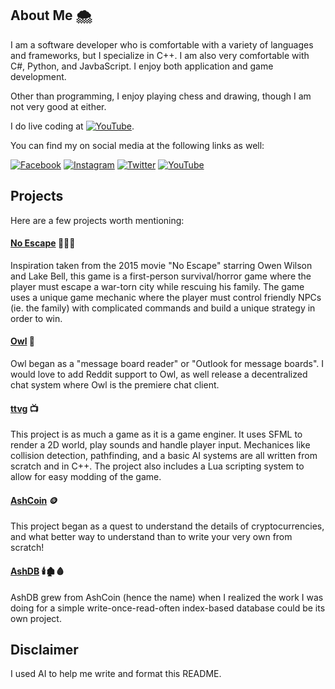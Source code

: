 ## About Me 🌨

I am a software developer who is comfortable with a variety of languages and frameworks, but I specialize in C++. I am also very comfortable with C#, Python, and JavbaScript. I enjoy both application and game development. 

Other than programming, I enjoy playing chess and drawing, though I am not very good at either. 

I do live coding at [![YouTube](https://img.shields.io/badge/YouTube-FF0000?logo=youtube&logoColor=white)](https://youtube.com/@AddyGoesPlaces).

You can find my on social media at the following links as well:

[![Facebook](https://img.shields.io/badge/Facebook-1877F2?logo=facebook&logoColor=white)](https://facebook.com/AddyGoesPlaces)
[![Instagram](https://img.shields.io/badge/Instagram-E4405F?logo=instagram&logoColor=white)](https://instagram.com/AddyGoesPlaces)
[![Twitter](https://img.shields.io/badge/Twitter-1DA1F2?logo=twitter&logoColor=white)](https://twitter.com/AddyGoesPlaces)
[![YouTube](https://img.shields.io/badge/YouTube-FF0000?logo=youtube&logoColor=white)](https://youtube.com/@AddyGoesPlaces)


## Projects

Here are a few projects worth mentioning:

#### [No Escape](https://github.com/DogFingerStudios/NoEscape) 🏃‍♂️💨

Inspiration taken from the 2015 movie "No Escape" starring Owen Wilson and Lake Bell, this game is a first-person survival/horror game where the player must escape a war-torn city while rescuing his family. The game uses a unique game mechanic where the player must control friendly NPCs (ie. the family) with complicated commands and build a unique strategy in order to win.


#### [Owl](https://github.com/zethon/Owl) 🦉

Owl began as a "message board reader" or "Outlook for message boards". I would love to add Reddit support to Owl, as well release a decentralized chat system where Owl is the premiere chat client. 

#### [ttvg](https://github.com/zethon/ttvg) 📺

This project is as much a game as it is a game enginer. It uses SFML to render a 2D world, play sounds and handle player input. Mechanices like collision detection, pathfinding, and a basic AI systems are all written from scratch and in C++. The project also includes a Lua scripting system to allow for easy modding of the game.

#### [AshCoin](https://github.com/zethon/AshCoin) 🪙

This project began as a quest to understand the details of cryptocurrencies, and what better way to understand than to write your very own from scratch!

#### [AshDB](https://github.com/zethon/AshDB) 🕯️🏚️🩸

AshDB grew from AshCoin (hence the name) when I realized the work I was doing for a simple write-once-read-often index-based database could be its own project.

## Disclaimer

I used AI to help me write and format this README.
